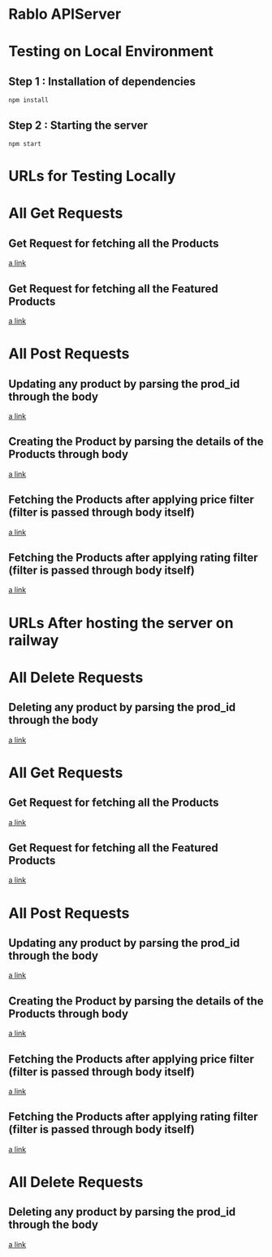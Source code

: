 # Rablo APIServer


# Testing on Local Environment

## Step 1 : Installation of dependencies

```
npm install
```
## Step 2 : Starting the server

```
npm start
```

# URLs for Testing Locally

# All Get Requests
## Get Request for fetching all the Products
[a link](http://localhost:8000/products)

## Get Request for fetching all the Featured Products
[a link](http://localhost:8000/products/featured)

# All Post Requests
## Updating any product by parsing the prod_id through the body
[a link](http://localhost:8000/products)

## Creating the Product by parsing the details of the Products through body
[a link](http://localhost:8000/products/create-product)

## Fetching the Products after applying price filter (filter is passed through body itself)
[a link](http://localhost:8000/products/filter/price)

## Fetching the Products after applying rating filter (filter is passed through body itself)
[a link](http://localhost:8000/products/filter/rating)


# URLs After hosting the server on railway

# All Delete Requests
## Deleting any product by parsing the prod_id through the body
[a link](http://localhost:8000/products)


# All Get Requests
## Get Request for fetching all the Products
[a link](https://rabloproductsapiserver.up.railway.app/products)

## Get Request for fetching all the Featured Products
[a link](https://rabloproductsapiserver.up.railway.app/products/featured)

# All Post Requests
## Updating any product by parsing the prod_id through the body
[a link](https://rabloproductsapiserver.up.railway.app/products)

## Creating the Product by parsing the details of the Products through body
[a link](https://rabloproductsapiserver.up.railway.app/products/create-product)

## Fetching the Products after applying price filter (filter is passed through body itself)
[a link](https://rabloproductsapiserver.up.railway.app/products/filter/price)

## Fetching the Products after applying rating filter (filter is passed through body itself)
[a link](https://rabloproductsapiserver.up.railway.app/products/filter/rating)


# All Delete Requests
## Deleting any product by parsing the prod_id through the body
[a link](https://rabloproductsapiserver.up.railway.app/products)